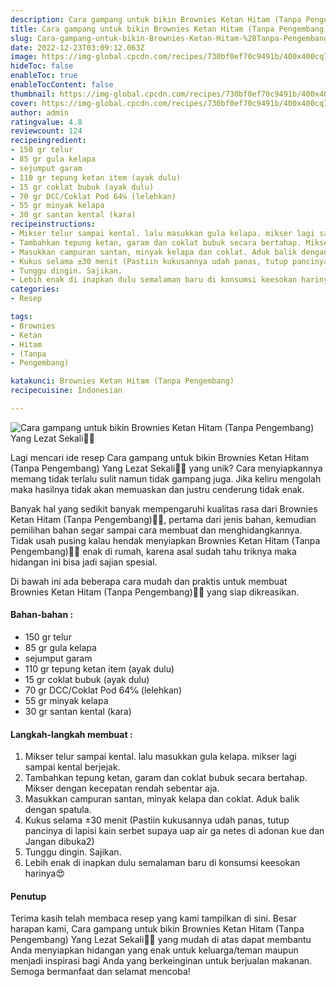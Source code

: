 ```yaml
---
description: Cara gampang untuk bikin Brownies Ketan Hitam (Tanpa Pengembang) Yang Lezat Sekali"
title: Cara gampang untuk bikin Brownies Ketan Hitam (Tanpa Pengembang) Yang Lezat Sekali
slug: Cara-gampang-untuk-bikin-Brownies-Ketan-Hitam-%28Tanpa-Pengembang%29-Yang-Lezat-Sekali
date: 2022-12-23T03:09:12.063Z
image: https://img-global.cpcdn.com/recipes/730bf0ef70c9491b/400x400cq70/photo.jpg
hideToc: false
enableToc: true
enableTocContent: false
thumbnail: https://img-global.cpcdn.com/recipes/730bf0ef70c9491b/400x400cq70/photo.jpg
cover: https://img-global.cpcdn.com/recipes/730bf0ef70c9491b/400x400cq70/photo.jpg
author: admin
ratingvalue: 4.8
reviewcount: 124
recipeingredient:
- 150 gr telur
- 85 gr gula kelapa
- sejumput garam
- 110 gr tepung ketan item (ayak dulu)
- 15 gr coklat bubuk (ayak dulu)
- 70 gr DCC/Coklat Pod 64℅ (lelehkan)
- 55 gr minyak kelapa
- 30 gr santan kental (kara)
recipeinstructions:
- Mikser telur sampai kental. lalu masukkan gula kelapa. mikser lagi sampai kental berjejak.
- Tambahkan tepung ketan, garam dan coklat bubuk secara bertahap. Mikser dengan kecepatan rendah sebentar aja.
- Masukkan campuran santan, minyak kelapa dan coklat. Aduk balik dengan spatula.
- Kukus selama ±30 menit (Pastiin kukusannya udah panas, tutup pancinya di lapisi kain serbet supaya uap air ga netes di adonan kue dan Jangan dibuka2)
- Tunggu dingin. Sajikan.
- Lebih enak di inapkan dulu semalaman baru di konsumsi keesokan harinya😍
categories:
- Resep

tags:
- Brownies
- Ketan
- Hitam
- (Tanpa
- Pengembang)

katakunci: Brownies Ketan Hitam (Tanpa Pengembang)
recipecuisine: Indonesian

---
```


![Cara gampang untuk bikin Brownies Ketan Hitam (Tanpa Pengembang) Yang Lezat Sekali👩‍🍳](https://img-global.cpcdn.com/recipes/730bf0ef70c9491b/400x400cq70/photo.jpg)

Lagi mencari ide resep Cara gampang untuk bikin Brownies Ketan Hitam (Tanpa Pengembang) Yang Lezat Sekali👩‍🍳 yang unik? Cara menyiapkannya memang tidak terlalu sulit namun tidak gampang juga. Jika keliru mengolah maka hasilnya tidak akan memuaskan dan justru cenderung tidak enak.

Banyak hal yang sedikit banyak mempengaruhi kualitas rasa dari Brownies Ketan Hitam (Tanpa Pengembang)👩‍🍳, pertama dari jenis bahan, kemudian pemilihan bahan segar sampai cara membuat dan menghidangkannya. Tidak usah pusing kalau hendak menyiapkan Brownies Ketan Hitam (Tanpa Pengembang)👩‍🍳 enak di rumah, karena asal sudah tahu triknya maka hidangan ini bisa jadi sajian spesial.

Di bawah ini ada beberapa cara mudah dan praktis untuk membuat Brownies Ketan Hitam (Tanpa Pengembang)👩‍🍳 yang siap dikreasikan.

<!--inarticleads1-->

#### Bahan-bahan :

- 150 gr telur
- 85 gr gula kelapa
- sejumput garam
- 110 gr tepung ketan item (ayak dulu)
- 15 gr coklat bubuk (ayak dulu)
- 70 gr DCC/Coklat Pod 64℅ (lelehkan)
- 55 gr minyak kelapa
- 30 gr santan kental (kara)

<!--inarticleads2-->

#### Langkah-langkah membuat :

1. Mikser telur sampai kental. lalu masukkan gula kelapa. mikser lagi sampai kental berjejak.
1. Tambahkan tepung ketan, garam dan coklat bubuk secara bertahap. Mikser dengan kecepatan rendah sebentar aja.
1. Masukkan campuran santan, minyak kelapa dan coklat. Aduk balik dengan spatula.
1. Kukus selama ±30 menit (Pastiin kukusannya udah panas, tutup pancinya di lapisi kain serbet supaya uap air ga netes di adonan kue dan Jangan dibuka2)
1. Tunggu dingin. Sajikan.
1. Lebih enak di inapkan dulu semalaman baru di konsumsi keesokan harinya😍

#### Penutup

Terima kasih telah membaca resep yang kami tampilkan di sini. Besar harapan kami, Cara gampang untuk bikin Brownies Ketan Hitam (Tanpa Pengembang) Yang Lezat Sekali👩‍🍳 yang mudah di atas dapat membantu Anda menyiapkan hidangan yang enak untuk keluarga/teman maupun menjadi inspirasi bagi Anda yang berkeinginan untuk berjualan makanan. Semoga bermanfaat dan selamat mencoba!